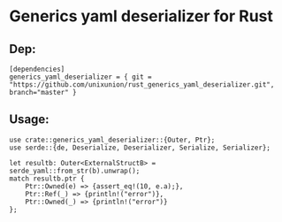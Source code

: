 # Generics yaml deserializer for Rust

## Dep:

    [dependencies]
    generics_yaml_deserializer = { git = "https://github.com/unixunion/rust_generics_yaml_deserializer.git", branch="master" }
    

## Usage:

    use crate::generics_yaml_deserializer::{Outer, Ptr};
    use serde::{de, Deserialize, Deserializer, Serialize, Serializer};
            
    let resultb: Outer<ExternalStructB> = serde_yaml::from_str(b).unwrap();
    match resultb.ptr {
        Ptr::Owned(e) => {assert_eq!(10, e.a);},
        Ptr::Ref(_) => {println!("error")},
        Ptr::Owned(_) => {println!("error")}
    };
    
 